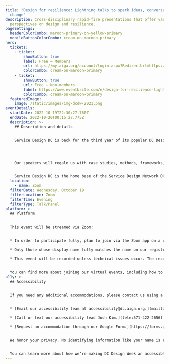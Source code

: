 ```yaml
---
title: "Design for resilience: Lightning talks to spark ideas, conversation, and
  change"
description: Cross-disciplinary rapid-fire presentations that offer various
  perspectives on design and resilience.
pageSettings:
  headerColorCombo: maroon-primary-on-yellow-primary
  mobileButtonColorCombo: cream-on-maroon-primary
hero:
  tickets:
    - ticket:
        showButton: true
        label: Free — Members
        url: https://my.aiga.org/account/login.aspx?RedirectUrl=https://ikit.aiga.org/ikit_national_util/ikit-national-util-sso-redirect/?state=https%3A%2F%2Fdc.aiga.org%2F%3Fpost_type%3Dikit_event%26p%3D452157%26redirect_source%3Deventbrite_register
        colorCombo: cream-on-maroon-primary
    - ticket:
        showButton: true
        url: Free — Non-members
        label: https://www.eventbrite.com/e/design-for-resilience-lightning-talks-to-spark-ideas-conversation-and-ch-tickets-425451566087
        colorCombo: cream-on-maroon-primary
  featuredImage:
    image: /static/images/img-dcdw-2021.png
eventDetails:
  startDate: 2022-10-19T22:30:27.760Z
  endDate: 2022-10-20T00:15:27.775Z
  description: >-
    ## Description and details


    Service Design DC is back for the third year of its popular DC Design Week lightning talks! Join us for a series of cross-disciplinary, rapid-fire presentations that will showcase unique perspectives on the notion of resilience — and how design inherently fosters quicker, more successful recovery from adversity for individuals and communities. 




    Our speakers will regale us with case studies, methods, frameworks, and philosophies that we’re sure will inspire new ideas and ways of thinking about your own work. As always, there will be ample time for Q&A and discussion.


    Service Design DC is the home base of the Service Design Network DC chapter, with more than 1,500 designers and design leaders dedicated to advancing the practice of service design and empowering each other  through learning, connection, and inspiration. Join us at [meetup.com/ServiceDesignDC](http://meetup.com/ServiceDesignDC).
  location:
    - name: Zoom
  filterDate: Wednesday, October 19
  filterLocation: Zoom
  filterTime: Evening
  filterType: Talk/Panel
platform: >-
  ## Platform


  This event will be streamed via Zoom:


  * In order to participate fully, plan to join via the Zoom app on a computer, tablet, or mobile device with enough bandwidth to support viewing video.

  * Only those whose display name fully matches the name on our registration list will be admitted from the waiting room, to ensure only those who have registered for the event are able to attend — and to create space for intimate conversations.

  * This event will be recorded unless technical issues occur. The recordings will be shared in the AIGA DC recordings archive for AIGA members to rewatch or catch up on at a later date. If you’re not an AIGA Member, you can register for a membership on [the AIGA Membership website.](https://www.aiga.org/membership-community/aiga-membership/)


  You can find more about joining our virtual events, including how to connect, directions to troubleshoot, and information about our refund policy in our [FAQ](http://localhost:8080/faq/).
a11y: >-
  ## Accessibility


  If you need any additional accommodations, please contact us using a method that works best for you:


  * [Email our accessibility team at accessibility@dc.aiga.org.](mailto:accessibility@dc.aiga.org)

  * [Call or text our accessibility lead Josh Kim.](tele:571-422-2656)

  * [Request an accommodation through our Google Form.](https://forms.gle/VTys8LzewYs2isUm7)


  We honor your privacy. No identifying information like your name is required to request an accommodation, and all details will be deleted once completed.


  You can learn more about how we’re making DC Design Week an accessible experience by visiting our [accessibility statement](http://localhost:8080/accessibility/).
---
```

